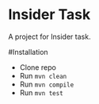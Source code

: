 
# Insider Task

A project for Insider task.

#Installation
- Clone repo
- Run `mvn clean`
- Run `mvn compile`
- Run `mvn test`

